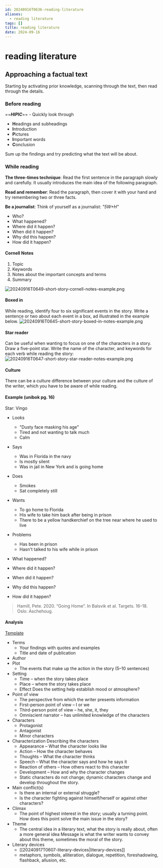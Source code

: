 ```yaml
---
id: 20240916T0636-reading-literature
aliases:
  - reading literature
tags: []
title: reading literature
date: 2024-09-16
---
```


# reading literature

## Approaching a factual text

Starting by activating prior knowledge, scanning through the text, then read through the details.

### Before reading

==**_HIPIC_**== - Quickly look through

- **H**eadings and subheadings
- **I**ntroduction
- **P**ictures
- **I**mportant words
- **C**onclusion

Sum up the findings and try predicting what the text will be about.

### While reading

**The three-times technique**: Read the first sentence in the paragraph slowly and carefully. It usually introduces the main idea of the following paragraph.

**Read and remember**: Read the paragraph, then cover it with your hand and try remembering two or three facts.

**Be a journalist**: Think of yourself as a journalist: _"5W+H"_

- Who?
- What happened?
- Where did it happen?
- When did it happen?
- Why did this happen?
- How did it happen?

#### Cornell Notes

1. Topic
2. Keywords
3. Notes about the important concepts and terms
4. Summary

![20240916T0649-short-story-cornell-notes-example.png](Assets/20240916T0649-short-story-cornell-notes-example.png)

#### Boxed in

While reading, identify four to six significant events in the story. Write a sentence or two about each event in a box, ad illustrated in the example below.
![20240916T0645-short-story-boxed-in-notes-example.png](Assets/20240916T0645-short-story-boxed-in-notes-example.png)

#### Star reader

Can be useful when wanting to focus on one of the characters in a story. Draw a five-point star. Write the name of the character, and keywords for each verb while reading the story:
![20240916T0647-short-story-star-reader-notes-example.png](Assets/20240916T0647-short-story-star-reader-notes-example.png)

#### Culture

There can be a culture difference between your culture and the culture of the writer, which you have to be aware of while reading.

#### Example (unibok pg. 16)

Star:
Vingo

- Looks
  - "Dusty face masking his age"
  - Tired and not wanting to talk much
  - Calm
- Says
  - Was in Florida in the navy
  - Is mostly silent
  - Was in jail in New York and is going home
- Does
  - Smokes
  - Sat completely still
- Wants
  - To go home to Florida
  - His wife to take him back after being in prison
  - There to be a yellow handkerchief on the tree near where he used to live
- Problems

  - Has been in prison
  - Hasn't talked to his wife while in prison

- What happened?
- Where did it happen?
- When did it happen?
- Why did this happen?
- How did it happen?

> Hamill, Pete. 2020. “Going Home”. In Balsvik et al. Targets. 16–18. Oslo: Aschehoug.

#### Analysis

[Template](https://docs.google.com/document/d/1X_53oE-MpbgAzTp2KHT4Inu1y27iIo6Lbt6Y_G3vECM/edit)

- Terms
  - Your findings with quotes and examples
  - Title and date of publication
- Author
- Plot
  - The events that make up the action in the story (5–10 sentences)
- Setting
  - Time – when the story takes place
  - Place – where the story takes place
  - Effect Does the setting help establish mood or atmosphere?
- Point of view
  - The perspective from which the writer presents information
  - First-person point of view – I or we
  - Third-person point of view – he, she, it, they
  - Omniscient narrator – has unlimited knowledge of the characters
- Characters
  - Protagonist
  - Antagonist
  - Minor characters
- Characterization
  Describing the characters
  - Appearance – What the character looks like
  - Action – How the character behaves
  - Thoughts – What the character thinks
  - Speech – What the character says and how he says it
  - Reaction of others – How others react to this character
  - Development – How and why the character changes
  - Static characters do not change; dynamic characters change and develop throughout the story.
- Main conflict(s)
  - Is there an internal or external struggle?
  - Is the character fighting against himself/herself or against other characters?
- Climax
  - The point of highest interest in the story; usually a turning point. How does this point solve the main issue in the story?
- Theme
  - The central idea in a literary text, what the story is really about, often a more general idea Message is what the writer wants to convey about this theme, sometimes the moral of the story.
- Literary devices
  - [[20240917T0607-literary-devices|literary-devices]]
  - metaphors, symbols, alliteration, dialogue, repetition, foreshadowing, flashback, allusion, etc.
